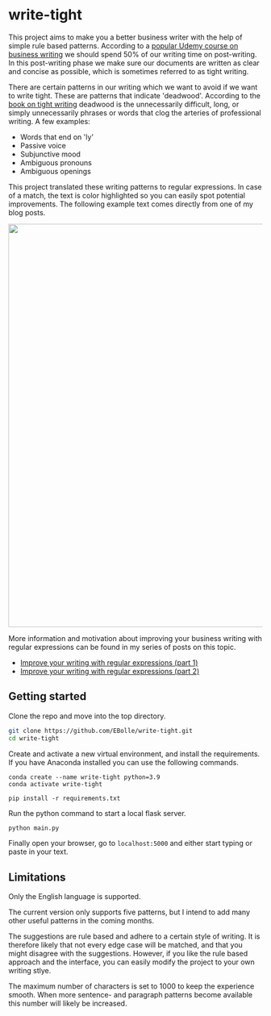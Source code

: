 # write-tight

This project aims to make you a better business writer with the help of simple rule based patterns. According to a [popular Udemy course on business writing][udemy] we should spend 50% of our writing time on post-writing. In this post-writing phase we make sure our documents are written as clear and concise as possible, which is sometimes referred to as tight writing.

There are certain patterns in our writing which we want to avoid if we want to write tight. These are patterns that indicate 'deadwood'. According to the [book on tight writing][write-tight] deadwood is the unnecessarily difficult, long, or simply unnecessarily phrases or words that clog the arteries of professional writing. A few examples:

- Words that end on 'ly'
- Passive voice
- Subjunctive mood
- Ambiguous pronouns
- Ambiguous openings

This project translated these writing patterns to regular expressions. In case of a match, the text is color highlighted so you can easily spot potential improvements. The following example text comes directly from one of my blog posts.

<img src="https://user-images.githubusercontent.com/49920622/182711607-b49c6918-b372-4634-8fcb-fc1a7d37e2d3.png" width=800>

More information and motivation about improving your business writing with regular expressions can be found in my series of posts on this topic.

- [Improve your writing with regular expressions (part 1)][blogpost-1]
- [Improve your writing with regular expressions (part 2)][blogpost-2]

## Getting started

Clone the repo and move into the top directory.

```bash
git clone https://github.com/EBolle/write-tight.git
cd write-tight
```

Create and activate a new virtual environment, and install the requirements. If you have Anaconda installed you can use the following commands.

```
conda create --name write-tight python=3.9
conda activate write-tight

pip install -r requirements.txt
```

Run the python command to start a local flask server.

```bash
python main.py
```

Finally open your browser, go to `localhost:5000` and either start typing or paste in your text.

## Limitations

Only the English language is supported.

The current version only supports five patterns, but I intend to add many other useful patterns in the coming months.

The suggestions are rule based and adhere to a certain style of writing. It is therefore likely that not every edge case will
be matched, and that you might disagree with the suggestions. However, if you like the rule based approach and the interface, you
can easily modify the project to your own writing stlye.

The maximum number of characters is set to 1000 to keep the experience smooth. When more sentence- and paragraph patterns become
available this number will likely be increased.

[udemy]: https://www.udemy.com/course/business-writing-immersion/
[write-tight]: https://www.amazon.nl/Write-Tight-Exactly-Precision-Power/dp/1402210515
[blogpost-1]: https://www.ernst-bolle.com/posts/regex-part-1
[blogpost-2]: https://www.ernst-bolle.com/posts/regex-part-2
